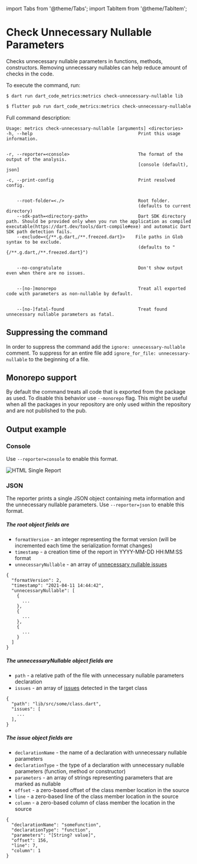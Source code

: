 import Tabs from '@theme/Tabs';
import TabItem from '@theme/TabItem';

# Check Unnecessary Nullable Parameters

Checks unnecessary nullable parameters in functions, methods, constructors. Removing unnecessary nullables can help reduce amount of checks in the code.

To execute the command, run:

<Tabs>
  <TabItem value="dart" label="Dart" default>

```sh:
$ dart run dart_code_metrics:metrics check-unnecessary-nullable lib
```
</TabItem>
  <TabItem value="flutter" label="Flutter">

```sh
$ flutter pub run dart_code_metrics:metrics check-unnecessary-nullable lib

```
</TabItem>
</Tabs>

Full command description:

```sh:
Usage: metrics check-unnecessary-nullable [arguments] <directories>
-h, --help                                        Print this usage information.


-r, --reporter=<console>                          The format of the output of the analysis.
                                                  [console (default), json]

-c, --print-config                                Print resolved config.


    --root-folder=<./>                            Root folder.
                                                  (defaults to current directory)
    --sdk-path=<directory-path>                   Dart SDK directory path. Should be provided only when you run the application as compiled executable(https://dart.dev/tools/dart-compile#exe) and automatic Dart SDK path detection fails.
    --exclude=<{/**.g.dart,/**.freezed.dart}>    File paths in Glob syntax to be exclude.
                                                  (defaults to "{/**.g.dart,/**.freezed.dart}")


    --no-congratulate                             Don't show output even when there are no issues.


    --[no-]monorepo                               Treat all exported code with parameters as non-nullable by default.


    --[no-]fatal-found                            Treat found unnecessary nullable parameters as fatal.
```

## Suppressing the command
In order to suppress the command add the `ignore: unnecessary-nullable` comment. To suppress for an entire file add `ignore_for_file: unnecessary-nullable` to the beginning of a file.

## Monorepo support
By default the command treats all code that is exported from the package as used. To disable this behavior use `--monorepo` flag. This might be useful when all the packages in your repository are only used within the repository and are not published to the pub.

## Output example

### Console
Use `--reporter=console` to enable this format.

![HTML Single Report](/static/img/unncesessary-nullable/unnecessary-nullable-console-report.png)

### JSON

The reporter prints a single JSON object containing meta information and the unnecessary nullable parameters. Use `--reporter=json` to enable this format.

##### The root object fields are
- `formatVersion` - an integer representing the format version (will be incremented each time the serialization format changes)
- `timestamp` - a creation time of the report in YYYY-MM-DD HH:MM:SS format
- `unnecessaryNullable` - an array of [unnecessary nullable issues](/docs/cli/check-unnecessary-nullable.md#the-unnecessarynullable-object-fields-are)

```json:
{
  "formatVersion": 2,
  "timestamp": "2021-04-11 14:44:42",
  "unnecessaryNullable": [
    {
      ...
    },
    {
      ...
    },
    {
      ...
    }
  ]
}
```

##### The unnecessaryNullable object fields are
- `path` - a relative path of the file with unnecessary nullable parameters declaration
- `issues` - an array of [issues](/docs/cli/check-unnecessary-nullable.md#the-issue-object-fields-are) detected in the target class

```json:
{
  "path": "lib/src/some/class.dart",
  "issues": [
    ...
  ],
}
```

##### The issue object fields are
- `declarationName` - the name of a declaration with unnecessary nullable parameters
- `declarationType` - the type of a declaration with unnecessary nullable parameters (function, method or constructor)
- `parameters` - an array of strings representing parameters that are marked as nullable
- `offset` - a zero-based offset of the class member location in the source
- `line` - a zero-based line of the class member location in the source
- `column` - a zero-based column of class member the location in the source

```json:
{
  "declarationName": "someFunction",
  "declarationType": "function",
  "parameters": "[String? value]",
  "offset": 156,
  "line": 7,
  "column": 1
}
```
